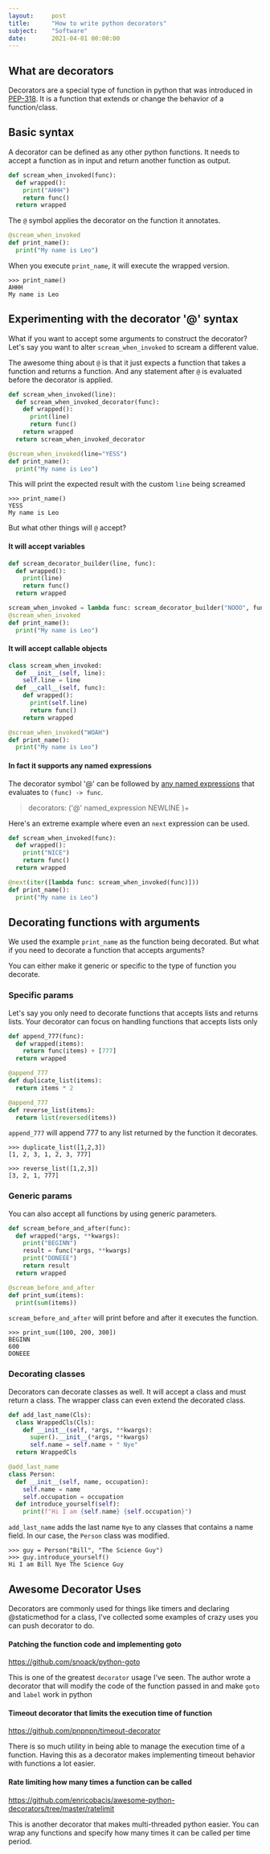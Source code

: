 ```yaml
---
layout:     post
title:      "How to write python decorators"
subject:    "Software"
date:       2021-04-01 00:00:00
---
```


## What are decorators

Decorators are a special type of function in python that was introduced in
[PEP-318](https://www.python.org/dev/peps/pep-0318/). It is a function that
extends or change the behavior of a function/class.

## Basic syntax

A decorator can be defined as any other python functions. It needs to accept a
function as in input and return another function as output.

```python
def scream_when_invoked(func):
  def wrapped():
    print("AHHH")
    return func()
  return wrapped
```

The `@` symbol applies the decorator on the function it annotates.

```python
@scream_when_invoked
def print_name():
  print("My name is Leo")
```

When you execute `print_name`, it will execute the wrapped version.

```
>>> print_name()
AHHH
My name is Leo
```

## Experimenting with the decorator '@' syntax

What if you want to accept some arguments to construct the decorator? Let's say
you want to alter `scream_when_invoked` to scream a different value.

The awesome thing about `@` is that it just expects a function that takes a
function and returns a function. And any statement after `@` is evaluated
before the decorator is applied.

```python
def scream_when_invoked(line):
  def scream_when_invoked_decorator(func):
    def wrapped():
      print(line)
      return func()
    return wrapped
  return scream_when_invoked_decorator

@scream_when_invoked(line="YESS")
def print_name():
  print("My name is Leo")
```

This will print the expected result with the custom `line` being screamed

```
>>> print_name()
YESS
My name is Leo
```

But what other things will `@` accept?

#### It will accept variables

```python
def scream_decorator_builder(line, func):
  def wrapped():
    print(line)
    return func()
  return wrapped

scream_when_invoked = lambda func: scream_decorator_builder("NOOO", func)
@scream_when_invoked
def print_name():
  print("My name is Leo")

```

#### It will accept callable objects

```python
class scream_when_invoked:
  def __init__(self, line):
    self.line = line
  def __call__(self, func):
    def wrapped():
      print(self.line)
      return func()
    return wrapped

@scream_when_invoked("WOAH")
def print_name():
  print("My name is Leo")
```

#### In fact it supports any named expressions

The decorator symbol '@' can be followed by
[any named expressions](https://docs.python.org/3/reference/grammar.html?highlight=decorators)
that evaluates to `(func) -> func`.

> decorators: ('@' named_expression NEWLINE )+

Here's an extreme example where even an `next` expression can be used.

```python
def scream_when_invoked(func):
  def wrapped():
    print("NICE")
    return func()
  return wrapped

@next(iter([lambda func: scream_when_invoked(func)]))
def print_name():
  print("My name is Leo")
```

## Decorating functions with arguments

We used the example `print_name` as the function being decorated. But what if
you need to decorate a function that accepts arguments?

You can either make it generic or specific to the type of function you decorate.

### Specific params

Let's say you only need to decorate functions that accepts lists and returns
lists. Your decorator can focus on handling functions that accepts lists only

```python
def append_777(func):
  def wrapped(items):
    return func(items) + [777]
  return wrapped

@append_777
def duplicate_list(items):
  return items * 2

@append_777
def reverse_list(items):
  return list(reversed(items))
```

`append_777` will append 777 to any list returned by the function it decorates.

```
>>> duplicate_list([1,2,3])
[1, 2, 3, 1, 2, 3, 777]

>>> reverse_list([1,2,3])
[3, 2, 1, 777]
```

### Generic params

You can also accept all functions by using generic parameters.

```python
def scream_before_and_after(func):
  def wrapped(*args, **kwargs):
    print("BEGINN")
    result = func(*args, **kwargs)
    print("DONEEE")
    return result
  return wrapped

@scream_before_and_after
def print_sum(items):
  print(sum(items))
```

`scream_before_and_after` will print before and after it executes the function.

```
>>> print_sum([100, 200, 300])
BEGINN
600
DONEEE
```

### Decorating classes

Decorators can decorate classes as well. It will accept a class and must return
a class. The wrapper class can even extend the decorated class.

```python
def add_last_name(Cls):
  class WrappedCls(Cls):
    def __init__(self, *args, **kwargs):
      super().__init__(*args, **kwargs)
      self.name = self.name + " Nye"
  return WrappedCls

@add_last_name
class Person:
  def __init__(self, name, occupation):
    self.name = name
    self.occupation = occupation
  def introduce_yourself(self):
    print(f"Hi I am {self.name} {self.occupation}")
```

`add_last_name` adds the last name `Nye` to any classes that contains a name
field. In our case, the `Person` class was modified.

```
>>> guy = Person("Bill", "The Science Guy")
>>> guy.introduce_yourself()
Hi I am Bill Nye The Science Guy
```

## Awesome Decorator Uses

Decorators are commonly used for things like timers and declaring @staticmethod
for a class, I've collected some examples of crazy uses you can push decorator
to do.

#### Patching the function code and implementing goto

https://github.com/snoack/python-goto

This is one of the greatest `decorator` usage I've seen. The author wrote a
decorator that will modify the code of the function passed in and make `goto`
and `label` work in python

#### Timeout decorator that limits the execution time of function

https://github.com/pnpnpn/timeout-decorator

There is so much utility in being able to manage the execution time of a
function. Having this as a decorator makes implementing timeout behavior with
functions a lot easier.

#### Rate limiting how many times a function can be called

https://github.com/enricobacis/awesome-python-decorators/tree/master/ratelimit

This is another decorator that makes multi-threaded python easier. You can wrap
any functions and specify how many times it can be called per time period.
